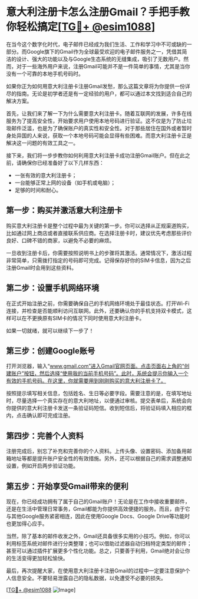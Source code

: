# 意大利注册卡怎么注册Gmail？手把手教你轻松搞定[[TG💪+ @esim1088](https://t.me/s/esim1088)]

在当今这个数字化时代，电子邮件已经成为我们生活、工作和学习中不可或缺的一部分。而Google旗下的Gmail作为全球最受欢迎的电子邮件服务之一，凭借其简洁的设计、强大的功能以及与Google生态系统的无缝集成，吸引了无数用户。然而，对于一些海外用户来说，注册Gmail可能并不是一件简单的事情，尤其是当你没有一个可靠的本地手机号码时。

如果你正为如何用意大利注册卡注册Gmail发愁，那么这篇文章将为你提供一份详尽的指南。无论是初学者还是有一定经验的用户，都可以通过本文找到适合自己的解决方案。

首先，让我们来了解一下为什么需要意大利注册卡。随着互联网的发展，许多在线服务为了提高安全性，开始要求用户使用本地号码进行验证。这不仅是为了防止垃圾邮件泛滥，也是为了确保账户的真实性和安全性。对于那些居住在国外或者暂时身处异国的人来说，获取一个本地号码可能会显得有些困难。而意大利注册卡正是解决这一问题的有效工具之一。

接下来，我们将一步步教你如何利用意大利注册卡成功注册Gmail账户。但在此之前，请确保你已经准备好了以下几样东西：
- 一张有效的意大利注册卡；
- 一台能够正常上网的设备（如手机或电脑）；
- 足够的时间和耐心。

## 第一步：购买并激活意大利注册卡

购买意大利注册卡是整个过程中最为关键的第一步。你可以选择从正规渠道购买，比如通过网上商店或者直接联系供应商。在选择注册卡时，建议优先考虑那些评价良好、口碑不错的商家，以避免不必要的麻烦。

一旦收到注册卡后，你需要按照说明书上的步骤将其激活。通常情况下，激活过程非常简单，只需拨打指定的号码即可完成。记得保存好你的SIM卡信息，因为之后注册Gmail时会用到这些资料。

## 第二步：设置手机网络环境

在正式开始注册之前，你需要确保自己的手机网络环境处于最佳状态。打开Wi-Fi连接，并检查是否能顺利访问互联网。此外，还要确认你的手机支持双卡模式，这样可以在不更换原有SIM卡的情况下同时使用意大利注册卡。

如果一切就绪，就可以继续下一步了！

## 第三步：创建Google账号

打开浏览器，输入“www.gmail.com”进入Gmail官网页面。点击页面右上角的“创建账户”按钮，然后选择“使用我的当前手机号码”。此时，系统会提示你输入一个有效的手机号码。在这里，你就需要用到刚刚购买的意大利注册卡了。

按照提示填写相关信息，包括姓名、生日等必要字段。需要注意的是，在填写地址时，尽量选择一个真实存在的意大利地址，以便通过审核。提交表单后，系统会向你提供的意大利注册卡发送一条验证码短信。收到短信后，将验证码填入相应的框内，点击确认即可完成注册。

## 第四步：完善个人资料

注册完成后，别忘了补充和完善你的个人资料。上传头像、设置密码、添加备用邮箱地址等都是提升账户安全性的有效措施。另外，还可以根据自己的需求调整通知设置，例如开启两步验证功能。

## 第五步：开始享受Gmail带来的便利

现在，你已经成功拥有了属于自己的Gmail账户！无论是在工作中接收重要邮件，还是在生活中管理日常事务，Gmail都能为你提供高效便捷的服务。而且，由于它与其他Google服务紧密相连，因此在使用Google Docs、Google Drive等功能时也更加得心应手。

当然，除了基本的邮件收发之外，Gmail还具备很多实用的小技巧。例如，你可以利用标签系统对邮件进行分类整理；也可以借助过滤器自动归档特定类型的邮件；甚至可以通过插件扩展更多个性化功能。总之，只要善于利用，Gmail绝对会让你的生活变得更加轻松愉快。

最后，再次提醒大家，在使用意大利注册卡注册Gmail的过程中一定要注意保护个人信息安全。不要轻易泄露自己的隐私数据，以免遭受不必要的损失。

[[TG💪+ @esim1088](https://t.me/s/esim1088) ![Image](https://i.postimg.cc/4NQfJmqS/Snipaste-2025-05-13-00-14-12.png)]